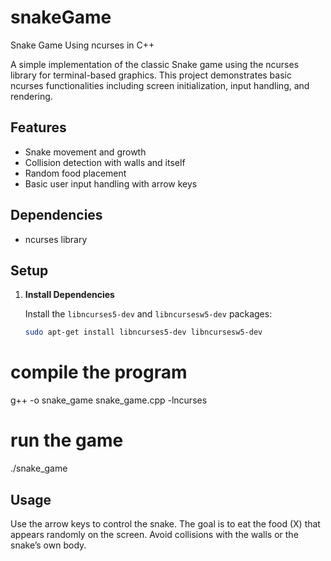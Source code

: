 # snakeGame
Snake Game Using ncurses in C++

A simple implementation of the classic Snake game using the ncurses library for terminal-based graphics. This project demonstrates basic ncurses functionalities including screen initialization, input handling, and rendering.

## Features
- Snake movement and growth
- Collision detection with walls and itself
- Random food placement
- Basic user input handling with arrow keys

## Dependencies
- ncurses library

## Setup

1. **Install Dependencies**

   Install the `libncurses5-dev` and `libncursesw5-dev` packages:

   ```bash
   sudo apt-get install libncurses5-dev libncursesw5-dev

# compile the program 
g++ -o snake_game snake_game.cpp -lncurses
# run the game
./snake_game

## Usage
Use the arrow keys to control the snake.
The goal is to eat the food (X) that appears randomly on the screen.
Avoid collisions with the walls or the snake’s own body.
